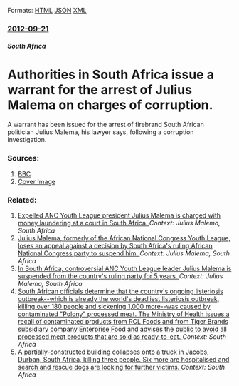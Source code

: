 
Formats: [HTML](/news/2012/09/21/authorities-in-south-africa-issue-a-warrant-for-the-arrest-of-julius-malema-on-charges-of-corruption.html)  [JSON](/news/2012/09/21/authorities-in-south-africa-issue-a-warrant-for-the-arrest-of-julius-malema-on-charges-of-corruption.json)  [XML](/news/2012/09/21/authorities-in-south-africa-issue-a-warrant-for-the-arrest-of-julius-malema-on-charges-of-corruption.xml)  

### [2012-09-21](/news/2012/09/21/index.md)

##### South Africa
# Authorities in South Africa issue a warrant for the arrest of Julius Malema on charges of corruption. 

A warrant has been issued for the arrest of firebrand South African politician Julius Malema, his lawyer says, following a corruption investigation.


### Sources:

1. [BBC](http://www.bbc.co.uk/news/world-africa-19680419)
1. [Cover Image](http://ichef-1.bbci.co.uk/news/1024/media/images/63040000/jpg/_63040517_63040516.jpg)

### Related:

1. [Expelled ANC Youth League president Julius Malema is charged with money laundering at a court in South Africa. ](/news/2012/09/26/expelled-anc-youth-league-president-julius-malema-is-charged-with-money-laundering-at-a-court-in-south-africa.md) _Context: Julius Malema, South Africa_
2. [Julius Malema, formerly of the African National Congress Youth League, loses an appeal against a decision by South Africa's ruling African National Congress party to suspend him. ](/news/2012/02/4/julius-malema-formerly-of-the-african-national-congress-youth-league-loses-an-appeal-against-a-decision-by-south-africa-s-ruling-african-n.md) _Context: Julius Malema, South Africa_
3. [In South Africa, controversial ANC Youth League leader Julius Malema is suspended from the country's ruling party for 5 years. ](/news/2011/11/10/in-south-africa-controversial-anc-youth-league-leader-julius-malema-is-suspended-from-the-country-s-ruling-party-for-5-years.md) _Context: Julius Malema, South Africa_
4. [South African officials determine that the country's ongoing listeriosis outbreak--which is already the world's deadliest listeriosis outbreak, killing over 180 people and sickening 1,000 more--was caused by contaminated "Polony" processed meat. The Ministry of Health issues a recall of contaminated products from RCL Foods and from Tiger Brands subsidiary company Enterprise Food and advises the public to avoid all processed meat products that are sold as ready-to-eat. ](/news/2018/03/4/south-african-officials-determine-that-the-country-s-ongoing-listeriosis-outbreakawhich-is-already-the-world-s-deadliest-listeriosis-outbr.md) _Context: South Africa_
5. [A partially-constructed building collapses onto a truck in Jacobs, Durban, South Africa, killing three people. Six more are hospitalised and search and rescue dogs are looking for further victims. ](/news/2018/03/28/a-partially-constructed-building-collapses-onto-a-truck-in-jacobs-durban-south-africa-killing-three-people-six-more-are-hospitalised-and.md) _Context: South Africa_
